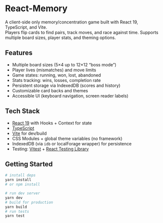# React-Memory

A client-side only memory/concentration game built with React 19, TypeScript, and Vite.  
Players flip cards to find pairs, track moves, and race against time. Supports multiple board sizes, player stats, and theming options.

## Features

- Multiple board sizes (5×4 up to 12×12 “boss mode”)
- Player lives (mismatches) and move limits
- Game states: running, won, lost, abandoned
- Stats tracking: wins, losses, completion rate
- Persistent storage via IndexedDB (scores and history)
- Customizable card backs and themes
- Accessible UI (keyboard navigation, screen reader labels)

## Tech Stack

- [React 19](https://react.dev/) with Hooks + Context for state
- [TypeScript](https://www.typescriptlang.org/)
- [Vite](https://vitejs.dev/) for dev/build
- CSS Modules + global theme variables (no framework)
- IndexedDB (via `idb` or localForage wrapper) for persistence
- Testing: [Vitest](https://vitest.dev/) + [React Testing Library](https://testing-library.com/docs/react-testing-library/intro/)

## Getting Started

```bash
# install deps
yarn install
# or npm install

# run dev server
yarn dev
# build for production
yarn build
# run tests
yarn test
